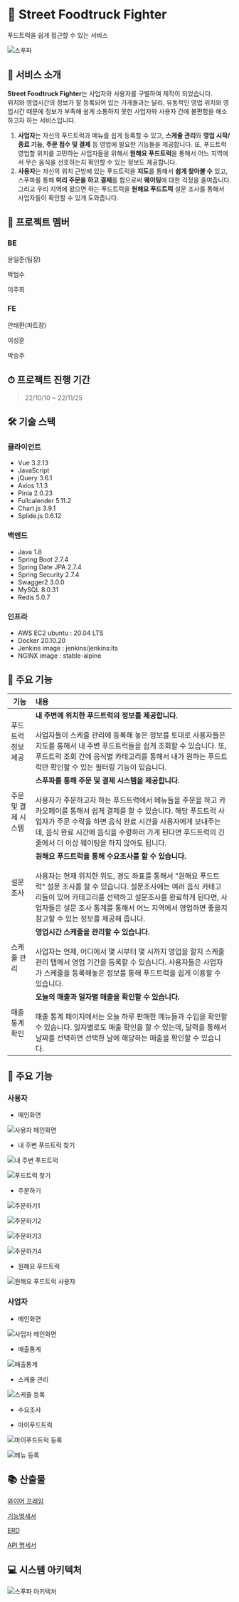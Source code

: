 # 🚚 Street Foodtruck Fighter

푸드트럭을 쉽게 접근할 수 있는 서비스

![스푸파](https://user-images.githubusercontent.com/99133426/202908973-43099654-321b-499e-b24d-fb48b61a23ea.png)

## 🍔 서비스 소개

**Street Foodtruck Fighter**는 사업자와 사용자를 구별하여 제작이 되었습니다.  
위치와 영업시간의 정보가 잘 등록되어 있는 가게들과는 달리, 유동적인 영업 위치와 영업시간 때문에 정보가 부족해 쉽게 소통하지 못한 사업자와 사용자 간에 불편함을 해소하고자 하는 서비스입니다.
1. **사업자**는 자신의 푸드트럭과 메뉴를 쉽게 등록할 수 있고, **스케줄 관리**와 **영업 시작/종료 기능**, **주문 접수 및 결제** 등 영업에 필요한 기능들을 제공합니다. 또, 푸드트럭 영업할 위치를 고민하는 사업자들을 위해서 **원해요 푸드트럭**을 통해서 어느 지역에서 무슨 음식을 선호하는지 확인할 수 있는 정보도 제공합니다.  
2. **사용자**는 자신의 위치 근방에 있는 푸드트럭을 **지도**를 통해서 **쉽게 찾아볼 수** 있고, 스푸파를 통해 **미리 주문을 하고 결제**를 함으로써 **웨이팅**에 대한 걱정을 줄여줍니다. 그리고 우리 지역에 왔으면 하는 푸드트럭을 **원해요 푸드트럭** 설문 조사를 통해서 사업자들이 확인할 수 있게 도와줍니다.

## 🍕 프로젝트 멤버

### BE

윤일준(팀장)

박범수

이주희

### FE

안태환(파트장)

이성훈

박승주

## ⏱ 프로젝트 진행 기간


> 22/10/10 ~ 22/11/25

## 🛠 기술 스택

### 클라이언트

- Vue 3.2.13
- JavaScript 
- jQuery 3.6.1
- Axios 1.1.3
- Pinia 2.0.23
- Fullcalender 5.11.2
- Chart.js 3.9.1
- Splide.js 0.6.12

### 백엔드

- Java 1.8
- Spring Boot 2.7.4
- Spring Date JPA 2.7.4
- Spring Security 2.7.4
- Swagger2 3.0.0
- MySQL 8.0.31
- Redis 5.0.7

### 인프라

- AWS EC2 ubuntu : 20.04 LTS
- Docker 20.10.20
- Jenkins image : jenkins/jenkins:lts
- NGINX image : stable-alpine

## 🍖 주요 기능

| 기능                  | 내용                                                         |
| --------------------- | :----------------------------------------------------------- |
| 푸드트럭 정보 제공     | **내 주변에 위치한 푸드트럭의 정보를 제공합니다.**<br /><br />사업자들이 스케줄 관리에 등록해 놓은 정보를 토대로 사용자들은 지도를 통해서 내 주변 푸드트럭들을 쉽게 조회할 수 있습니다. 또, 푸드트럭 조회 간에 음식별 카테고리를 통해서 내가 원하는 푸드트럭만 확인할 수 있는 필터링 기능이 있습니다. |
| 주문 및 결제 시스템    | **스푸파를 통해 주문 및 결제 시스템을 제공합니다.**<br /><br />사용자가 주문하고자 하는 푸드트럭에서 메뉴들을 주문을 하고 카카오페이를 통해서 쉽게 결제를 할 수 있습니다. 해당 푸드트럭 사업자가 주문 수락을 하면 음식 완료 시간을 사용자에게 보내주는데, 음식 완료 시간에 음식을 수령하러 가게 된다면 푸드트럭의 긴 줄에서 더 이상 웨이팅을 하지 않아도 됩니다. |
| 설문 조사             | **원해요 푸드트럭을 통해 수요조사를 할 수 있습니다.**<br /><br />사용자는 현재 위치한 위도, 경도 좌표를 통해서 "원해요 푸드트럭" 설문 조사를 할 수 있습니다. 설문조사에는 여러 음식 카테고리들이 있어 카테고리를 선택하고 설문조사를 완료하게 된다면, 사업자들은 설문 조사 통계를 통해서 어느 지역에서 영업하면 좋을지 참고할 수 있는 정보를 제공해 줍니다. |
| 스케줄 관리           | **영업시간 스케줄을 관리할 수 있습니다.**<br /><br />사업자는 언제, 어디에서 몇 시부터 몇 시까지 영업을 할지 스케줄 관리 탭에서 영업 기간을 등록할 수 있습니다. 사용자들은 사업자가 스케줄을 등록해놓은 정보를 통해 푸드트럭을 쉽게 이용할 수 있습니다.  |
| 매출 통계 확인        | **오늘의 매출과 일자별 매출을 확인할 수 있습니다.**<br /><br />매출 통계 페이지에서는 오늘 하루 판매한 메뉴들과 수입을 확인할 수 있습니다. 일자별로도 매출 확인을 할 수 있는데, 달력을 통해서 날짜를 선택하면 선택한 날에 해당하는 매출을 확인할 수 있습니다. |

## 🍤 주요 기능

### 사용자
- 메인화면

![사용자 메인화면](https://user-images.githubusercontent.com/99133426/202927894-b803b711-c51c-43f9-8d16-c4febd878597.png)

- 내 주변 푸드트럭 찾기

![내 주변 푸드트럭](https://user-images.githubusercontent.com/99133426/202927991-9b4bbc10-6aa7-4c85-936e-4f4a597a41b2.png)

![푸드트럭 찾기](https://user-images.githubusercontent.com/99133426/202928825-7c6fe4b0-a652-4481-b1f2-a8da07f6a188.png)

- 주문하기

![주문하기1](https://user-images.githubusercontent.com/99133426/202929102-61fc011f-b08c-4073-a2e7-8cad9c194497.png)

![주문하기2](https://user-images.githubusercontent.com/99133426/202929101-8162f86e-2ec9-48bf-9469-4932db2471ec.png)

![주문하기3](https://user-images.githubusercontent.com/99133426/202929099-feb40dc9-abba-4833-a056-363541b47d81.png)

![주문하기4](https://user-images.githubusercontent.com/99133426/202929098-56fb4d2d-e366-41a2-ac8b-f15756ac5f20.png)

- 원해요 푸드트럭

![원해요 푸드트럭 사용자](https://user-images.githubusercontent.com/99133426/202928023-74266b7f-847c-4409-9a5d-8b076059113b.png)

### 사업자
- 메인화면

![사업자 메인화면](https://user-images.githubusercontent.com/99133426/202927863-a5bae8cc-50c4-4ea9-bbda-1510756ab91d.png)

- 매출통계

![매출통계](https://user-images.githubusercontent.com/99133426/202928074-d5e50674-8f73-406c-8958-8beb51f29414.png)

- 스케줄 관리

![스케줄 등록](https://user-images.githubusercontent.com/99133426/202928106-9e6dd738-54d7-4f5e-9293-98b69c3f3021.png)

- 수요조사

- 마이푸드트럭

![마이푸드트럭 등록](https://user-images.githubusercontent.com/99133426/202928167-c1c5d94e-ff8b-4d07-9ad5-026e1fc0a34e.png)

![메뉴 등록](https://user-images.githubusercontent.com/99133426/202928171-eb706aab-8abf-4ab7-83f5-1b56bed2be13.png)

## 📚 산출물

[와이어 프레임](https://www.figma.com/file/5wfH0Qpq21ki0rBAyIyi5A/%EC%8A%A4%ED%8A%B8%EB%A6%AC%ED%8A%B8-%ED%91%B8%EB%93%9C%ED%8A%B8%EB%9F%AD-%ED%8C%8C%EC%9D%B4%ED%84%B0_B206_%EC%9E%90%EC%9C%A8-%ED%94%84%EB%A1%9C%EC%A0%9D%ED%8A%B8?node-id=0%3A1&t=PTcmkGYpTGvPth2h-0)  
  
[기능명세서](https://www.notion.so/3a665dc16e5942219d083fd0e053c76e)  
  
[ERD](https://www.erdcloud.com/d/wkHDpQmGCtkvGzMZQ)  

[API 명세서](https://k7b206.p.ssafy.io/api/swagger-ui/)  

## 💻 시스템 아키텍처

![스푸파 아키텍처](https://user-images.githubusercontent.com/99133426/202916867-defbf547-6ac6-48cc-91dc-f075727933b0.png)
